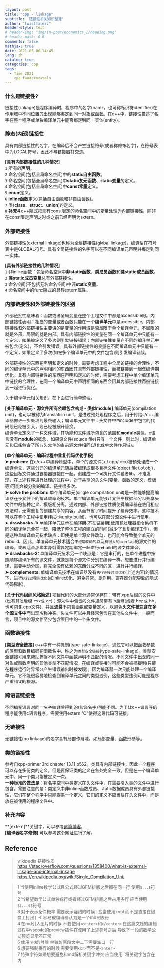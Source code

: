 ```yaml
---
layout: post
title: "cpp - linkage"
subtitle: '链接性相关知识整理'
author: "twistfatezz"
header-style: text
# header-img: "img/in-post/economics_1/headimg.png"
# header-mask: 0.8
comments: false 
mathjax: true
date: 2021-05-06 14:45
lang: ch 
catalog: true 
categories: cpp 
tags:
  - Time 2021
  - cpp fundermentals
---
```

### 什么是链接性?
链接性(linkage)是程序编译时，程序中的名字(name，也可称标识符identifier)在作用域中不同位置的出现能够绑定到同一对象或函数。在c++中，链接性描述了名字在整个程序或单独编译单元中能否绑定到同一实体(entity)。

### 静态(内部)链接性

具有内部链接性的名字，在编译后不会产生链接符号(或者称修饰名字)，在符号表中为LOCAL符号，因此不与链接器打交道。

**[具有内部链接性的几种情况]** <br>
`1` 所有的**声明**。 <br>
`2` 命名空间(包括全局命名空间)中的**static自由函数**。 <br>
`3` 命名空间(包括全局命名空间)中**static友元函数**、**static变量**的定义。 <br>
`4` 命名空间(包括全局命名空间)中**const常量**定义。 <br>
`5` **enum**定义。 <br>
`6` **inline函数**定义(包括自由函数和非自由函数)。 <br>
`7` 类(**class**、**struct**、**union**)的定义。 <br>
`8` **补充4** c++隐式把具有const限定的命名空间中的变量处理为内部链接性，除非在const限定声明之时或之前已经声明为extern。<br>

### 外部链接性
外部链接性(external linkage)也称为全局链接性(global linkage)，编译后在符号表中是GLOBAL符号。具有全局链接性的名字可以在不同编译单元声明并绑定到同一实体。

**[具有外部链接性的几种情况]** <br>
`1` 非inline函数：包括命名空间中**非static函数**、**类成员函数**和**类static成员函数**。<br>
`2` **类static成员变量**总有外部链接性。<br>
`3` 命名空间(不包括无名命名空间)中**非static变量**。 <br>
`4` 命名空间中的func隐式的具有extern属性。

### 内部链接性和外部链接性的区别
外部链接性意味着：函数或者全局变量在整个工程文件中都是accessible的。内部链接性表明：相应的变量或者函数只能在一个**编译单元**中是accessible。内部链接性和外部链接性主要讲的是变量的作用域是否局限于单个编译单元，不局限的就是外部，局限的就是内部。具有内部链接性的变量在同一个编译单元中只能有一个定义，如果被定义了多次则引发链接错误；内部链接性变量在不同的编译单元中被包含(定义)，不会引发错误。具有外部链接性的变量在不同编译单元中只能有一个定义，如果定义了多次(如被多个编译单元中的文件包含)则引发编译错误。

外部链接性的东西在声明和定义的时候，需要考虑工程中全局的链接的合理性，不同的编译单元中的声明相同的东西因其具有外部链接性，而被链接到一起做编译期优化。具有内部链接性的东西在声明和定义的时候，需要考虑工程中单个编译单元中链接的合理性，在同一个编译单元中声明相同的东西会因其内部链接性而被链接到一起进行优化。

关于编译单元相关知识，在下面进行简单整理。

**[关于编译单元 - 源文件所有依赖包含构成 - 类似module]** 编译单元(compilation unit)，也可以被称为translation unit，是进过预处理程序之后，用于传给c/c++编译器做进一步处理的最终输入；编译单元文件中：头文件中#include中包含的代码段已经被引入，宏已经被展开替换。<br>
编译单元定义了一种文件域，其功能和文件域所包含的范围和**module**类似。c语言没有**module**的概念，如果源文件(source file)只有一个文件，则此时，编译单元和已经包含了所有头文件的当前源文件相同(退化成单文件作用域)。

**[单个编译单元 - 编译过程中重复代码优化手段]** <br>
**➤ problem:** 在c/c++中编译模型中，单个的源文件(.c/.cpp/.cxx)被预处理成一个编译单元，这些分开的编译单元随后被编译成很多目标文件(object file/.o/.obj)，这些目标文件通过链接器链接在一起，创建成一个可执行文件或者lib。不难发现，在上述程序进行处理的过程中，对于共享的头文件(变量、函数的定义，模版等)可能会被分别的编译、链接很多次。<br>
**➤ solve the problom:** 单个编译单元(single complilation unit)是一种能够提高编译器在多文件下的编译效率的技术。单个编译单元能够让文件中数据部分和共享头文件中的各种定义、模版相分离，通过内部、外部链接性质使得编译器在使用相应方法时，无需重复的创建共享的内容，从而节省了时间提升了编译效率。这种技术可以在整个工程中使用(称之为unity build)，也可以在部分源文件中进行使用。<br>
**➤ drawbacks-1:** 单编译单元技术在编译期(不在链接期)使用预处理器指令集将不同的编译单元合在一起，降低了整体工程的建立的时间(减少了重复编译工作)，但是这种单编译单元技术缺点：即使是单个源文件改动，也可能会导致整个单元的rebuild。因此，单编译单元技术适合`不经常改动的`以及`有很大的overlap`的源文件的编译，或者适合那些本身就需要定期绑定一起进行rebuild的源文件集合。<br>
**➤ drawbacks-2:** 单编译单元技术另一个缺点是：它是串行的，在单个进程中按照顺序编译所有的源文件，就像是每个源文件分别在编译一样。想要进行并行编译，需要手动分区，将完全没有依赖的东西分成不同的区，进行并行编译。<br>
**➤ complements:** 单编译单元技术在编译器没有`执行链接时间优化`(上述内容)的情况下，进行`执行过程间优化`(如inline优化、避免异常、副作用、寄存器分配导致的隐式代码膨胀)。

**[关于代码组织风格简述]** 项目代码的大部分通常保存在：带有.cpp后缀的文件中(也有其他后缀.cxx或.cc)；源文件中包含的文件通常带有.h后缀(或者.hpp或.hh，也可包含.cpp文件)，并且**通常**不包含函数或变量定义，以避免**头文件被包含在多个源文件中**而出现名称冲突。头文件可以并且经常包含在其他头文件中。一般而言，项目中的源文件至少包含项目中的一个头文件。

### 函数链接性
**[类型安全链接]** c++中有一种机制(type-safe-linkage)，通过它可以把函数参数的类型和数目编码在函数名中，称之为`类型安全链接`(type-safe-linkage)。类型安全链接可用来帮助捕捉不同文件中函数声明不匹配的情况。不同文件中出现的同一对象或函数声明的其他类型不匹配情况，在编译或链接时可能不会被捕捉到(只能在程序运行时异常or产生错误输出时被发现)。因为编译器一次只能处理一个编译单元，它不能很容易地检查到编译单元之间的类型违例，这些类型违例可能是程序严重错误的根源。

### 跨语言链接性
不同编程语言对同一名字编译后得到的(修饰名字)可能不同。为了让c++语言写的程序能使用c语言程序，需要使用extern "C"使得这段代码可链接。

### 无链接性
无链接性(no linkage)的名字具有局部作用域。如局部变量、函数形参等。

### 类的链接性
参考自cpp-primer 3rd chapter 13.11 p562。类具有内部链接性，因此一个程序可以存在多份类的定义，但是要保证类的定义在各处完全一致。但是在一个编译单元中，同一个类只能被定义一次。<br>
**一种标准的做法是**：将名字空间中类定义在头文件中，在需要引入类的文件中进行包含。需要注意的是：类定义中非inline函数成员、static数据成员具有外部链接性，它们在整个程序中只能提供一个定义，它们的定义不应当放在头文件中，而是放在被使用的程序文件中。

### 补充内容
**[extern]**关键字，可以参考[这篇博客](/cpp/2021/04/22/post-cpp-extern/)。<br>
**[编译器名字修饰]** 可以参考[这个网址](https://zh.wikipedia.org/wiki/名字修饰)进行了解。

## Reference
> wikipedia 链接性质 <br>
> https://stackoverflow.com/questions/1358400/what-is-external-linkage-and-internal-linkage <br>
> https://en.wikipedia.org/wiki/Single_Compilation_Unit

> 1 当使用inline数学公式且公式经过GFM排版之后都在同一行 使用`$...$`符号<br>
> 2 当希望数学公式单独成行或者经过GFM排版之后占用多行 应当使用`$$...$$`符号<br>
> 3 对于表示条件概率 需要表示竖线的时候`|` 应当使用`\mid` 而不是直接在键盘上打出`|` => 容易被编辑器认为是一个md制表符<br>
> 4 在md引入图片的时候 不要使用`<center>`和`</center>` 在这篇文档的编辑过程中vscode的preview插件在使用了上述符号之后 导致下一段的数学公式预览显示不正常<br>
> 5 使用md的时候 单独的两段文字上下需要空出一行<br>
> 6 想要强制换行的时候 需要使用`<br>`而不是`<enter>`<br>
> 7 特殊字符如果想要避免和md解析关键字冲突 应当使用``将关键字包含在内
